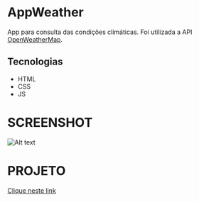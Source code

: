 # AppWeather 

App para consulta das condições climáticas.
Foi utilizada a API [OpenWeatherMap](https://openweathermap.org/).


## Tecnologias
 - HTML
 - CSS 
 - JS

# SCREENSHOT
![Alt text](https://github.com/Lourene-MCSchueler/appWeather/blob/master/screenshot/appWeather.png)

# PROJETO
[Clique neste link](xxxxx)
